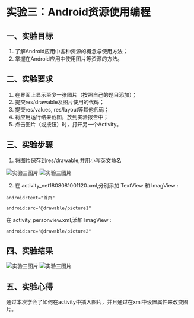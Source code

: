 # 实验三：Android资源使用编程

## 一、实验目标

1. 了解Android应用中各种资源的概念与使用方法；
2. 掌握在Android应用中使用图片等资源的方法。

## 二、实验要求

1. 在界面上显示至少一张图片（按照自己的题目添加）；
2. 提交res/drawable及图片使用的代码；
3. 提交res/values, res/layout等其他代码；
4. 将应用运行结果截图，放到实验报告中；
5. 点击图片（或按钮）时，打开另一个Activity。

## 三、实验步骤

1. 将图片保存到res/drawable,并用小写英文命名

![实验三图片](https://github.com/SaTarU1IX/android-labs-2020/blob/master/students/net1808081001120/picture1.jpg)
![实验三图片](https://github.com/SaTarU1IX/android-labs-2020/blob/master/students/net1808081001120/picture2.jpg)

2. 在 activity_net1808081001120.xml,分别添加 TextView 和 ImagView :

```
android:text="首页"
```

```
android:src="@drawable/picture1"
```


在 activity_personview.xml,添加 ImagView :
```
android:src="@drawable/picture2"
```

## 四、实验结果

![实验三图片](https://github.com/SaTarU1IX/android-labs-2020/blob/master/students/net1808081001120/lab-3(1).png)
![实验三图片](https://github.com/SaTarU1IX/android-labs-2020/blob/master/students/net1808081001120/lab-3(2).png)

## 五、实验心得

通过本次学会了如何在activity中插入图片，并且通过在xml中设置属性来改变图片。
